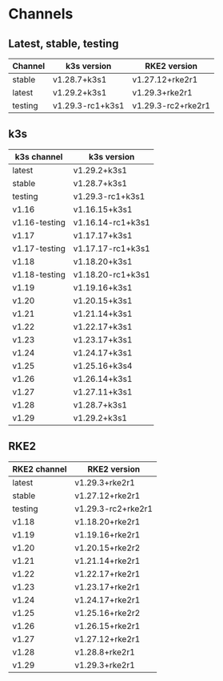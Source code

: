 # Channels

## Latest, stable, testing

| Channel | k3s version | RKE2 version |
| ------- | ----------- | ------------ |
stable|v1.28.7+k3s1|v1.27.12+rke2r1
latest|v1.29.2+k3s1|v1.29.3+rke2r1
testing|v1.29.3-rc1+k3s1|v1.29.3-rc2+rke2r1

## k3s

| k3s channel | k3s version |
| ----------- | ----------- |
| latest | v1.29.2+k3s1 |
| stable | v1.28.7+k3s1 |
| testing | v1.29.3-rc1+k3s1 |
| v1.16 | v1.16.15+k3s1 |
| v1.16-testing | v1.16.14-rc1+k3s1 |
| v1.17 | v1.17.17+k3s1 |
| v1.17-testing | v1.17.17-rc1+k3s1 |
| v1.18 | v1.18.20+k3s1 |
| v1.18-testing | v1.18.20-rc1+k3s1 |
| v1.19 | v1.19.16+k3s1 |
| v1.20 | v1.20.15+k3s1 |
| v1.21 | v1.21.14+k3s1 |
| v1.22 | v1.22.17+k3s1 |
| v1.23 | v1.23.17+k3s1 |
| v1.24 | v1.24.17+k3s1 |
| v1.25 | v1.25.16+k3s4 |
| v1.26 | v1.26.14+k3s1 |
| v1.27 | v1.27.11+k3s1 |
| v1.28 | v1.28.7+k3s1 |
| v1.29 | v1.29.2+k3s1 |

## RKE2

| RKE2 channel | RKE2 version |
| ------------ | ----------- |
| latest | v1.29.3+rke2r1 |
| stable | v1.27.12+rke2r1 |
| testing | v1.29.3-rc2+rke2r1 |
| v1.18 | v1.18.20+rke2r1 |
| v1.19 | v1.19.16+rke2r1 |
| v1.20 | v1.20.15+rke2r2 |
| v1.21 | v1.21.14+rke2r1 |
| v1.22 | v1.22.17+rke2r1 |
| v1.23 | v1.23.17+rke2r1 |
| v1.24 | v1.24.17+rke2r1 |
| v1.25 | v1.25.16+rke2r2 |
| v1.26 | v1.26.15+rke2r1 |
| v1.27 | v1.27.12+rke2r1 |
| v1.28 | v1.28.8+rke2r1 |
| v1.29 | v1.29.3+rke2r1 |
